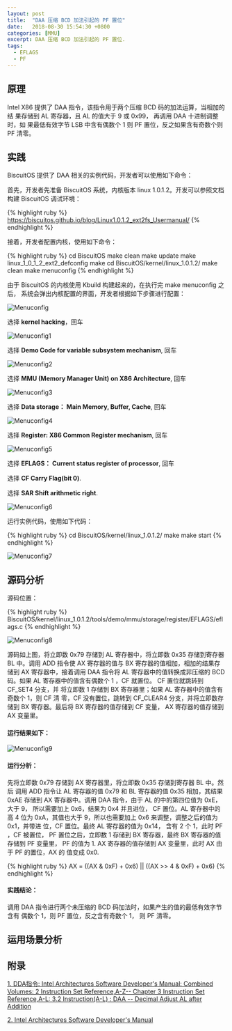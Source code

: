 ```yaml
---
layout: post
title:  "DAA 压缩 BCD 加法引起的 PF 置位"
date:   2018-08-30 15:54:30 +0800
categories: [MMU]
excerpt: DAA 压缩 BCD 加法引起的 PF 置位.
tags:
  - EFLAGS
  - PF
---
```


## 原理

Intel X86 提供了 DAA 指令，该指令用于两个压缩 BCD 码的加法运算，当相加的结
果存储到 AL 寄存器，且 AL 的值大于 9 或 0x99， 再调用 DAA 十进制调整时，如
果最低有效字节 LSB 中含有偶数个 1 则 PF 置位，反之如果含有奇数个则 PF 清零。

## 实践

BiscuitOS 提供了 DAA 相关的实例代码，开发者可以使用如下命令：

首先，开发者先准备 BiscuitOS 系统，内核版本 linux 1.0.1.2。开发可以参照文档
构建 BiscuitOS 调试环境：

{% highlight ruby %}
https://biscuitos.github.io/blog/Linux1.0.1.2_ext2fs_Usermanual/
{% endhighlight %}


接着，开发者配置内核，使用如下命令：

{% highlight ruby %}
cd BiscuitOS
make clean
make update
make linux_1_0_1_2_ext2_defconfig
make
cd BiscuitOS/kernel/linux_1.0.1.2/
make clean
make menuconfig
{% endhighlight %}

由于 BiscuitOS 的内核使用 Kbuild 构建起来的，在执行完 make menuconfig 之后，
系统会弹出内核配置的界面，开发者根据如下步骤进行配置：

![Menuconfig](https://raw.githubusercontent.com/EmulateSpace/PictureSet/master/BiscuitOS/kernel/MMU000003.png)

选择 **kernel hacking**，回车

![Menuconfig1](https://raw.githubusercontent.com/EmulateSpace/PictureSet/master/BiscuitOS/kernel/MMU000004.png)

选择 **Demo Code for variable subsystem mechanism**, 回车

![Menuconfig2](https://raw.githubusercontent.com/EmulateSpace/PictureSet/master/BiscuitOS/kernel/MMU000005.png)

选择 **MMU (Memory Manager Unit) on X86 Architecture**, 回车

![Menuconfig3](https://raw.githubusercontent.com/EmulateSpace/PictureSet/master/BiscuitOS/kernel/MMU000006.png)

选择 **Data storage： Main  Memory, Buffer, Cache**, 回车

![Menuconfig4](https://raw.githubusercontent.com/EmulateSpace/PictureSet/master/BiscuitOS/kernel/MMU000007.png)

选择 **Register: X86 Common Register mechanism**, 回车

![Menuconfig5](https://raw.githubusercontent.com/EmulateSpace/PictureSet/master/BiscuitOS/kernel/MMU000008.png)

选择 **EFLAGS： Current status register of processor**, 回车

选择 **CF    Carry Flag(bit 0)**.

选择 **SAR  Shift arithmetic right**.

![Menuconfig6](https://raw.githubusercontent.com/EmulateSpace/PictureSet/master/BiscuitOS/kernel/MMU000083.png)

运行实例代码，使用如下代码：

{% highlight ruby %}
cd BiscuitOS/kernel/linux_1.0.1.2/
make 
make start
{% endhighlight %}

![Menuconfig7](https://raw.githubusercontent.com/EmulateSpace/PictureSet/master/BiscuitOS/kernel/MMU000130.png)

## 源码分析

源码位置：

{% highlight ruby %}
BiscuitOS/kernel/linux_1.0.1.2/tools/demo/mmu/storage/register/EFLAGS/eflags.c
{% endhighlight %}

![Menuconfig8](https://raw.githubusercontent.com/EmulateSpace/PictureSet/master/BiscuitOS/kernel/MMU000131.png)

源码如上图，将立即数 0x79 存储到 AL 寄存器中，将立即数 0x35 存储到寄存器 
BL 中。调用 ADD 指令使 AX 寄存器的值与 BX 寄存器的值相加，相加的结果存储到 
AX 寄存器中，接着调用 DAA 指令将 AL 寄存器中的值转换成非压缩的 BCD 码。如果 
AL 寄存器中的值含有偶数个 1 ，CF 就置位。 CF 置位就跳转到 CF_SET4 分支，并
将立即数 1 存储到 BX 寄存器里；如果 AL 寄存器中的值含有奇数个 1，则 CF 清
零，CF 没有置位，跳转到 CF_CLEAR4 分支，并将立即数存储到 BX 寄存器。最后将 
BX 寄存器的值存储到 CF 变量， AX 寄存器的值存储到 AX 变量里。

#### 运行结果如下：

![Menuconfig9](https://raw.githubusercontent.com/EmulateSpace/PictureSet/master/BiscuitOS/kernel/MMU000132.png)

#### 运行分析：

先将立即数 0x79 存储到 AX 寄存器里，将立即数 0x35 存储到寄存器 BL 中。然后
调用 ADD 指令让 AL 寄存器的值 0x79 和 BL 寄存器的值 0x35 相加，其结果 0xAE 
存储到 AX 寄存器中。调用 DAA 指令，由于 AL 的中的第四位值为 0xE，大于 9， 
所以需要加上 0x6，结果为 0x4 并且进位， CF 置位。AL 寄存器中的高 4 位为 
0xA，其值也大于 9，所以也需要加上 0x6 来调整，调整之后的值为 0x1，并带进
位，CF 置位。最终 AL 寄存器的值为 0x14， 含有 2 个 1，此时 PF ，CF 被置位，
PF 置位之后，立即数 1 存储到 BX 寄存器，最终 BX 寄存器的值存储到 PF 变量里，
PF 的值为 1. AX 寄存器的值存储到 AX 变量里，此时 AX 由于 PF 的置位，AX 的
值变成 0x0.

{% highlight ruby %}
AX = ((AX & 0xF) + 0x6) || ((AX >> 4 & 0xF) + 0x6) 
{% endhighlight %}

#### 实践结论：

调用 DAA 指令进行两个未压缩的 BCD 码加法时，如果产生的值的最低有效字节含有
偶数个 1，则 PF 置位，反之含有奇数个 1， 则 PF 清零。

## 运用场景分析

## 附录

[1. DDA指令: Intel Architectures Software Developer's Manual: Combined Volumes: 2 Instruction Set Reference,A-Z-- Chapter 3 Instruction Set Reference,A-L: 3.2 Instruction(A-L) : DAA -- Decimal Adjust AL after Addition](https://software.intel.com/en-us/articles/intel-sdm)

[2. Intel Architectures Software Developer's Manual](https://github.com/BiscuitOS/Documentation/blob/master/Datasheet/Intel-IA32_DevelopmentManual.pdf)
